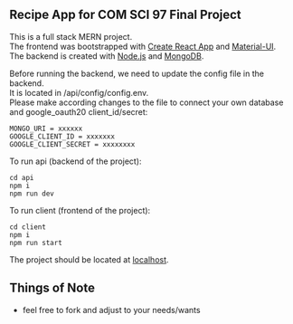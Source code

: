 ## Recipe App for COM SCI 97 Final Project

This is a full stack MERN project.  
The frontend was bootstrapped with [Create React App](https://github.com/facebookincubator/create-react-app) and [Material-UI](https://github.com/mui-org/material-ui).  
The backend is created with [Node.js](https://github.com/nodejs/node) and [MongoDB](https://github.com/mongodb/mongo).  
  
Before running the backend, we need to update the config file in the backend.  
It is located in /api/config/config.env.  
Please make according changes to the file to connect your own database and google_oauth20 client_id/secret:  

    MONGO_URI = xxxxxx
    GOOGLE_CLIENT_ID = xxxxxxx
    GOOGLE_CLIENT_SECRET = xxxxxxxx

To run api (backend of the project):  

    cd api  
    npm i  
    npm run dev  

To run client (frontend of the project):  
  
    cd client  
    npm i  
    npm run start  

The project should be located at [localhost](http://localhost:3000/).

## Things of Note

- feel free to fork and adjust to your needs/wants
